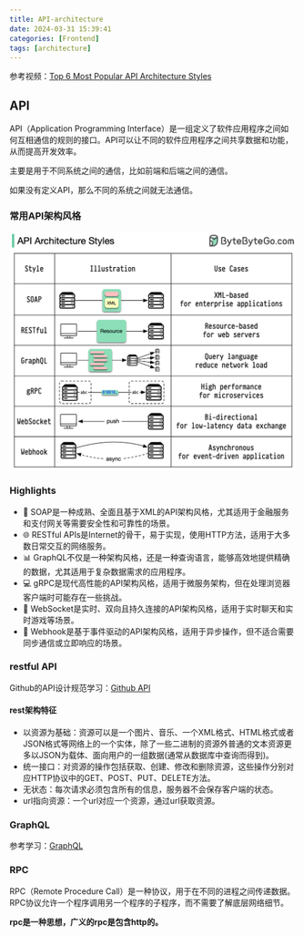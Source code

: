 ```yaml
---
title: API-architecture
date: 2024-03-31 15:39:41
categories: [Frontend]
tags: [architecture]
---
```


参考视频：[Top 6 Most Popular API Architecture Styles](https://www.youtube.com/watch?v=4vLxWqE94l4)

## API
API（Application Programming Interface）是一组定义了软件应用程序之间如何互相通信的规则的接口。API可以让不同的软件应用程序之间共享数据和功能，从而提高开发效率。

主要是用于不同系统之间的通信，比如前端和后端之间的通信。

如果没有定义API，那么不同的系统之间就无法通信。

### 常用API架构风格

![](../imgs/image-47.png)

### Highlights
- 📜 SOAP是一种成熟、全面且基于XML的API架构风格，尤其适用于金融服务和支付网关等需要安全性和可靠性的场景。
- 🌐 RESTful APIs是Internet的骨干，易于实现，使用HTTP方法，适用于大多数日常交互的网络服务。
- 📊 GraphQL不仅是一种架构风格，还是一种查询语言，能够高效地提供精确的数据，尤其适用于复杂数据需求的应用程序。
- 💻 gRPC是现代高性能的API架构风格，适用于微服务架构，但在处理浏览器客户端时可能存在一些挑战。
- 🔄 WebSocket是实时、双向且持久连接的API架构风格，适用于实时聊天和实时游戏等场景。
- 🎣 Webhook是基于事件驱动的API架构风格，适用于异步操作，但不适合需要同步通信或立即响应的场景。

### restful API

Github的API设计规范学习：[Github API](https://docs.github.com/en/rest/using-the-rest-api/getting-started-with-the-rest-api?apiVersion=2022-11-28)

#### rest架构特征
- 以资源为基础：资源可以是一个图片、音乐、一个XML格式、HTML格式或者JSON格式等网络上的一个实体，除了一些二进制的资源外普通的文本资源更多以JSON为载体、面向用户的一组数据(通常从数据库中查询而得到)。
- 统一接口：对资源的操作包括获取、创建、修改和删除资源，这些操作分别对应HTTP协议中的GET、POST、PUT、DELETE方法。
- 无状态：每次请求必须包含所有的信息，服务器不会保存客户端的状态。
- url指向资源：一个url对应一个资源，通过url获取资源。

### GraphQL
参考学习：[GraphQL](https://juejin.cn/post/6844903475420069902)

### RPC
RPC（Remote Procedure Call）是一种协议，用于在不同的进程之间传递数据。RPC协议允许一个程序调用另一个程序的子程序，而不需要了解底层网络细节。

**rpc是一种思想，广义的rpc是包含http的。**





